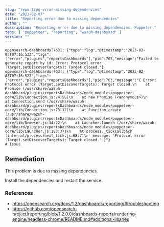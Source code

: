 ```yaml
---
slug: "reporting-error-missing-dependencies"
date: "2023-02-07"
title: "Reporting error due to missing dependencies"
author: ""
description: "Reporting error due to missing dependencies. Puppeter."
tags: [ "puppeteer", "reporting", "wazuh-dashboard" ]
version: ""
---
```


```
opensearch-dashboards[763]: {"type":"log","@timestamp":"2023-02-03T07:16:52Z","tags":["error","plugins","reportsDashboards"],"pid":763,"message":"Failed to generate report by id: Error: Protocol error (Target.setDiscoverTargets): Target closed."} 
opensearch-dashboards[763]: {"type":"log","@timestamp":"2023-02-03T07:16:52Z","tags":["error","plugins","reportsDashboards"],"pid":763,"message":"{ Error: Protocol error (Target.setDiscoverTargets): Target closed.\n    at Promise (/usr/share/wazuh-dashboard/plugins/reportsDashboards/node_modules/puppeteer-core/lib/Connection.js:74:56)\n    at new Promise (<anonymous>)\n    at Connection.send (/usr/share/wazuh-dashboard/plugins/reportsDashboards/node_modules/puppeteer-core/lib/Connection.js:73:12)\n    at Function.create (/usr/share/wazuh-dashboard/plugins/reportsDashboards/node_modules/puppeteer-core/lib/Browser.js:34:22)\n    at Launcher.launch (/usr/share/wazuh-dashboard/plugins/reportsDashboards/node_modules/puppeteer-core/lib/Launcher.js:183:37)\n    at process._tickCallback (internal/process/next_tick.js:68:7)\n  message: 'Protocol error (Target.setDiscoverTargets): Target closed.' }"} 
# Issue
```

## Remediation

This problem is due to missing dependencies.

Install the dependencies and restart the service.

### References
- https://opensearch.org/docs/1.2/dashboards/reporting/#troubleshooting
- https://github.com/opensearch-project/reporting/blob/1.2.0.0/dashboards-reports/rendering-engine/headless-chrome/README.md#additional-libaries


